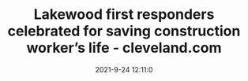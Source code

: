 ---
"title": "Lakewood first responders celebrated for saving construction worker’s life - cleveland.com"
"date": "2021-9-24 12:11:0"
"feed_name": "GOOGLENEWSCONSTRUCTION"
"feed_website": "https://news.google.com/search?q=construction%2Bincident&hl=en-US&gl=US&ceid=US:en"
"feed_rss": "https://news.google.com/rss/search?q=construction%2Bincident&hl=en-US&gl=US&ceid=US:en"
"link": "https://www.cleveland.com/community/2021/09/lakewood-first-responders-celebrated-for-saving-construction-workers-life.html"
"file": "_posts/2021-1-1-490fa59f73665223b29901b4ebe6f5091d13c282.md"
"accident": "0"
"drilling": "0"
"dead": "0"
"injured": "0"
"where": "unknown site"
---